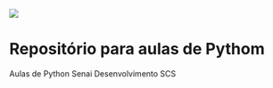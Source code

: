 ![](https://www.google.com/url?sa=i&url=https%3A%2F%2Fdiariodonordeste.verdesmares.com.br%2Festilo-de-vida%2Fpets%2Fcachorro-shih-tzu-entenda-mais-sobre-a-raca-1.3076877&psig=AOvVaw1j1orKQ3uH9im_dsGkgCut&ust=1746039476403000&source=images&cd=vfe&opi=89978449&ved=0CBQQjRxqFwoTCOCB9_r1_YwDFQAAAAAdAAAAABAE)

# Repositório para aulas de Pythom

Aulas de Python Senai Desenvolvimento SCS